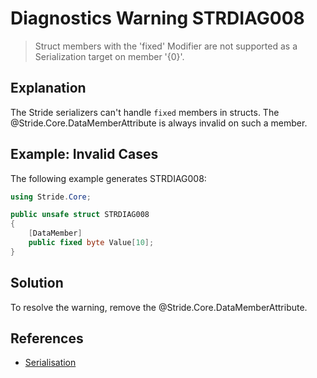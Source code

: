 # Diagnostics Warning STRDIAG008

> Struct members with the 'fixed' Modifier are not supported as a Serialization target on member '{0}'.

## Explanation

The Stride serializers can't handle `fixed` members in structs. The @Stride.Core.DataMemberAttribute is always invalid on such a member.

## Example: Invalid Cases

The following example generates STRDIAG008:

```csharp
using Stride.Core;

public unsafe struct STRDIAG008
{
    [DataMember]
    public fixed byte Value[10];
}
```

## Solution

To resolve the warning, remove the @Stride.Core.DataMemberAttribute.

## References

- [Serialisation](../manual/scripts/serialization.md)